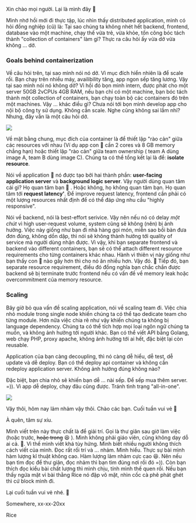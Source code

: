 Xin chào mọi người. Lại là mình đây :duck: 

Mình nhớ hồi mới đi thực tập, lúc nhìn thấy distributed application, mình có hỏi đồng nghiệp (cũ) là: Tại sao chúng ta không nhét hết backend, frontend, database vào một machine, chạy thế vừa trẻ, vừa khỏe, tốn công bóc tách thành "collection of containers" làm gì? Thực ra câu hỏi ấy vừa dở vừa không ... dở.

### Goals behind containerization

Về câu hỏi trên, tại sao mình nói nó dở. Vì mục đích hiển nhiên là để scale rồi. Bạn chạy trên nhiều máy, availibility tăng, app ngon sếp tăng lương. Vậy tại sao mình nói nó không dở? Vì hồi đó bọn mình intern, được phát cho một server 50GB 2vCPUs 4GB RAM,  nếu bạn chỉ có một machine, bạn bóc tách thành một collection of containers, bạn chạy toàn bộ các containers đó trên một machines. Vậy ... khác điều gì? Chưa nói tới bọn mình develop app cho nội bộ công ty sử dụng. Không cần scale. Nghe cũng không sai lắm nhỉ? Nhưng, đây vẫn là một câu hỏi dở.

![](https://www.slideteam.net/media/catalog/product/cache/960x720/w/h/what_is_containerization_dimensions_powerpoint_presentation_example_slide01.jpg)

Về mặt bằng chung, mục đích của container là để thiết lập "rào cản" giữa các resources với nhau (Ví dụ app con :duck: cần 2 cores và 8 GB memory chẳng hạn)  hoặc thiết lập "rào cản" giữa team ownership ( team A dùng image A, team B dùng image C). Chúng ta có thể tổng kết lại là để: **isolate resource**.

Nói về application :duck: nó được tạo bởi hai thành phần: **user-facing application server** và **background logic server**. Vậy người dùng quan tâm cái gì? Họ quan tâm bạn :lollipop: . Hoặc không, họ không quan tâm bạn. Họ quan tâm tới **request latency'**. Để improve request latency, frontend cần phải có một lượng resources nhất định để có thể đáp ứng nhu cầu "highly responsive".

Nói về backend, nói là best-effort serivice. Vậy nên nếu nó có delay *một chút* vì high user-request volume, system cũng sẽ không (nên) bị ảnh hưởng. Việc này giống như bạn đi nhà hàng gọi món, miễn sao bồi bàn đưa đơn đúng, không dồn dập, thì nói sẽ không thành hưởng tới quality of service mà người dùng nhận được. Vì vậy, khi bạn separate frontend và backend vào different containers, bạn sẽ có thể attach different resource requirements cho từng containers khác nhau. Hành vì thiên vị này giống như bạn thấy con :duck: nào gầy hơn thì cho nó ăn nhiều hơn. Vậy đó. :duck: Tiếp đó, bạn separate resource requirement, điều đó đồng nghĩa bạn chắc chắn được backend sẽ bị terminate trước frontend nếu có vấn đề về memory leak hoặc overcommitment của memory resource.

### Scaling

Bây giờ bỏ qua vấn đề scaling application, nói về scaling team đi. Việc chia nhỏ module trong single node khiến chúng ta có thể tạo dedicate team cho từng module. Hơn nữa việc chia rẽ như vậy khiến chúng ta không bị language dependency. Chúng ta có thể tích hợp mọi loại ngôn ngữ chúng ta muốn, và không ảnh hưởng tới người khác. Bạn có thể viết API bằng Golang, web chạy PHP, proxy apache, không ảnh hưởng tới ai hết, đặc biệt lại còn reusable.

Application của bạn càng decoupling, thì nó càng dễ hiểu, dễ test, dễ update và dễ deploy. Bạn có thể deploy api container và không cần redeploy application server. Không ảnh hưởng đúng không nào?

Đặc biệt, bạn chia nhỏ sẽ khiến bạn dễ ... nài sếp. Để sếp mua thêm server. =)). Vì app dễ deploy, chạy đâu cũng được. Tránh tình trạng "all-in-one".

![](https://images.viblo.asia/1705eec5-3a78-4e5d-844a-edc62b52f5c8.png)

Vậy thôi, hôm nay lảm nhảm vậy thôi.  Chào các bạn. Cuối tuần vui vẻ :duck: 

À quên, tâm sự xíu.

Mình viết trên này thực chất là để giải trí. Gọi là thư giãn sau giờ làm việc (hoặc trước, ~~hoặc trong~~ :satisfied: ). Mình không phải giáo viên, cũng không dạy dỗ ai cả. :duck:. Vì thế mình viết khá tùy hứng. Mình biết nhiều người không thích cách viết của mình. Đọc rất rối trí và ... nhảm. Mình hiểu. Thực sự bài mình hàm lượng kĩ thuật không cao. Hàm lượng lảm nhảm cực cao :satisfied:. Nên nếu bạn tìm đọc để thư giãn,  đọc nhảm thì bạn tìm đúng nơi rồi đó =)). Còn bạn thích đọc kiểu bài chất lượng  thì mình chịu, tính mình thế quen rồi. Nếu bạn thấy ngứa mặt vì bài thằng Rice nó đập vô mặt, nhìn cốc cà phê phát ghét thì cứ block mình đi. 

Lại cuối tuần vui vẻ nhé. :duck:

Somewhere, xx-xx-20xx

Rice